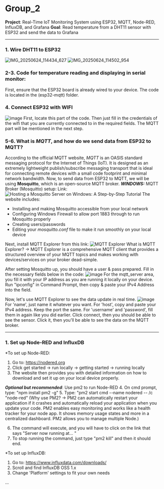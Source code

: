 # Group_2

**Project**: Real-Time IoT Monitoring System using ESP32, MQTT, Node-RED, InfluxDB, and Grafana
**Goal**: Read temperature from a DHT11 sensor with ESP32 and send the data to Grafana

---------------------------------------------------

### 1. Wire DHT11 to ESP32
![IMG_20250624_114434_627](https://github.com/user-attachments/assets/aaa55c7c-d2f1-445c-a8bf-84e01116e2b0)
![IMG_20250624_114502_954](https://github.com/user-attachments/assets/f94c8293-35d6-442b-9113-21ad07159a18)

### 2-3. Code for temperature reading and displaying in serial monitor:
  First, ensure that the ESP32 board is already wired to your device.
  The code is located in the (esp32-mqtt) folder.

### 4. Connect ESP32 with WIFI
  ![image](https://github.com/user-attachments/assets/81b409cb-4e38-40e4-8648-e1f1d4f21fcb)
  First, locate this part of the code. Then just fill in the credentials of the wifi that you are currently connected to in the required fields.
  The MQTT part will be mentioned in the next step.

### 5-6. What is *MQTT*, and how do we send data from ESP32 to MQTT?
  According to the official MQTT website, *MQTT* is an OASIS standard messaging protocol for the Internet of Things (IoT). It is designed as an extremely lightweight publish/subscribe messaging transport that is ideal for connecting remote devices with a small code footprint and minimal network bandwidth. 
  Now, to send data from ESP32 to MQTT, we will be using **Mosquitto**, which is an open-source MQTT broker.
  ***WINDOWS:*** MQTT Broker (Mosquitto) setup:
  Link: ![Hosting a Mosquitto Server on Windows: A Step-by-Step Tutorial](https://shop.theengs.io/blogs/news/installing-mosquitto-on-windows-and-make-it-accessible-from-your-local-network)
  The website includes:
  - Installing and making Mosquitto accessible from your local network
  - Configuring Windows Firewall to allow port 1883 through to run Mosquitto properly
  - Creating users/passwords
  - Editing your *mosquitto.conf* file to make it run smoothly on your local device

  Next, install MQTT Explorer from this link: ![MQTT Explorer](https://mqtt-explorer.com)
  What is MQTT Explorer? -> MQTT Explorer is a comprehensive MQTT client that provides a structured overview of your MQTT topics and makes working with devices/services on your broker dead-simple.

  After setting Mosquitto up, you should have a user & pass prepared. Fill in the necessary fields below in the code:
  ![image](https://github.com/user-attachments/assets/6f0c225f-c83d-4bfd-b29f-fb7e5b2df2e0)
  For the mqtt_server area, you fill it with your IP address as you are running it locally on your device. Run "ipconfig" in Command Prompt, then copy & paste your IPv4 Address into the field.

  Now, let's use MQTT Explorer to see the data update in real time.
  ![image](https://github.com/user-attachments/assets/b8ee38c4-a67c-4f0c-920e-990a64ae76df)
  For 'name', just name it whatever you want.
  For 'host', copy and paste your IPv4 address. Keep the port the same.
  For 'username' and 'password', fill them in again like you did earlier.
  Click connect, then you should be able to see the sensor. Click it, then you'll be able to see the data on the MQTT broker.


---------------------------------------------------

### 1. Set up Node-RED and InfluxDB
  *To set up Node-RED:
  1. Go to: https://nodered.org
  2. Click get started -> run locally -> getting started -> running locally
  3. The website then provides you with detailed information on how to download and set it up on your local device properly.

  ***Optional but recommended***: Use pm2 to run Node-RED
  4. On cmd prompt, type: "npm install pm2 -g"
  5. Type: "pm2 start cmd --name nodered -- /c "node-red"
  (Why use PM2? -> PM2 can automatically restart your application if it crashes and automatically reload your application when you update your code. PM2 enables easy monitoring and works like a health tracker for your node app. It shows memory usage states and more in a centralized dashboard. PM2 allows you to manage multiple Node.)

  6. The command will execute, and you will have to click on the link that says "Server now running at... " 
  7. To stop running the command, just type "pm2 kill" and then it should end.

  *To set up InfluxDB:
  1. Go to: https://www.influxdata.com/downloads/
  2. Scroll and find InfluxDB OSS 1.x
  3. Change 'Platform' settings to fit your own needs

...
  


